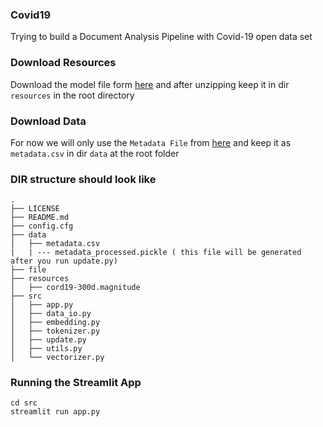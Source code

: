 ### Covid19
Trying to build a Document Analysis Pipeline with Covid-19 open data set

### Download Resources
Download the model file form [here](https://www.kaggle.com/davidmezzetti/cord19-fasttext-vectors#cord19-300d.magnitude) and after unzipping keep it in dir `resources` in the root directory

### Download Data
For now we will only use the `Metadata File` from [here](https://pages.semanticscholar.org/coronavirus-research) and keep it as `metadata.csv` in dir `data` at the root folder

### DIR structure should look like
```
.
├── LICENSE
├── README.md
├── config.cfg
├── data
│   ├── metadata.csv
|   | --- metadata_processed.pickle ( this file will be generated after you run update.py)
├── file
├── resources
│   ├── cord19-300d.magnitude
├── src
│   ├── app.py
│   ├── data_io.py
│   ├── embedding.py
│   ├── tokenizer.py
│   ├── update.py
│   ├── utils.py
│   └── vectorizer.py

```

 
### Running the Streamlit App
```
cd src
streamlit run app.py
```
